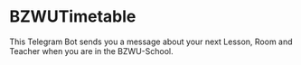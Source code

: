 # BZWUTimetable
This Telegram Bot sends you a message about your next Lesson, Room and Teacher when you are in the BZWU-School.
